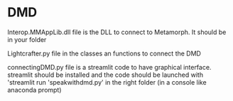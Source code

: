 # DMD

Interop.MMAppLib.dll file is the DLL to connect to Metamorph. It should be in your folder

Lightcrafter.py file in the classes an functions to connect the DMD 

connectingDMD.py file is a streamlit code to have graphical interface. streamlit should be installed and the code should be launched with 'streamlit run 'speakwithdmd.py' in the right folder (in a console like anaconda prompt)

